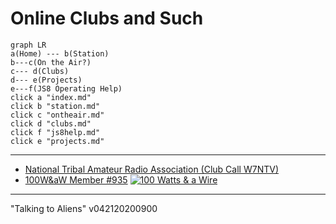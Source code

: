 
# Online Clubs and Such

```mermaid
graph LR
a(Home) --- b(Station)
b---c(On the Air?)
c--- d(Clubs) 
d--- e(Projects)
e---f(JS8 Operating Help)
click a "index.md"
click b "station.md"
click c "ontheair.md"
click d "clubs.md"
click f "js8help.md"
click e "projects.md"
```
---

-   [National Tribal Amateur Radio Association (Club Call W7NTV)](https://www.facebook.com/NatlTribalHam/)
-    [100W&aW Member #935](https://bit.ly/2XOV0nl)
[![100 Watts & a Wire](https://i.postimg.cc/Gpb6QKpB/Asset-22-8x-8.png)](https://bit.ly/2XOV0nl)

---
  "Talking to Aliens" v042120200900
<!--stackedit_data:
eyJoaXN0b3J5IjpbLTI2MDQ0MzM5OCwtMTYxMTk5NDQ5MSwtMT
M1NjU5NTI1OSwtMTYyMjgwNjcyNiwxNTYyNzc5MTYzXX0=
-->
